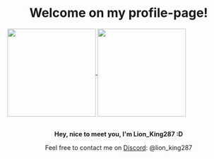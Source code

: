 <h1 align="center">Welcome on my profile-page!</h1>

<a href="https://github.com/anuraghazra/github-readme-stats">
  <img height=200 align="center" src="https://github-readme-stats-lion-king287s-projects.vercel.app/api?username=lion-king287&show_icons=true&theme=tokyonight"/>
</a>
<a href="https://github.com/anuraghazra/convoychat">
  <img height=200 align="center" src="https://github-readme-stats-lion-king287s-projects.vercel.app/api/top-langs/?username=lion-king287&layout=donut&show_icons=true&theme=tokyonight"/>
</a>


<br>
<br>

<p align="center"><b>Hey, nice to meet you, I'm Lion_King287 :D</b></p>

<p align="center">Feel free to contact me on <a href="discord://discord.com/users/691710170157547613">Discord</a>: @lion_king287</p>
